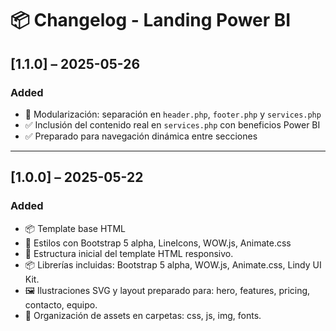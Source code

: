 # 📦 Changelog - Landing Power BI

## [1.1.0] – 2025-05-26
### Added
- 🧩 Modularización: separación en `header.php`, `footer.php` y `services.php`
- ✅ Inclusión del contenido real en `services.php` con beneficios Power BI
- ✅ Preparado para navegación dinámica entre secciones

---

## [1.0.0] – 2025-05-22
### Added
- 📦 Template base HTML
- 🎨 Estilos con Bootstrap 5 alpha, LineIcons, WOW.js, Animate.css
- 🎯 Estructura inicial del template HTML responsivo.
- 📦 Librerías incluidas: Bootstrap 5 alpha, WOW.js, Animate.css, Lindy UI Kit.
- 🖼️ Ilustraciones SVG y layout preparado para: hero, features, pricing, contacto, equipo.
- 📁 Organización de assets en carpetas: css, js, img, fonts.

